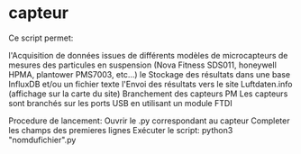 # capteur
Ce script permet:

l'Acquisition de données issues de différents modèles de microcapteurs de mesures des particules en suspension (Nova Fitness SDS011, honeywell HPMA, plantower PMS7003, etc...)
le Stockage des résultats dans une base InfluxDB et/ou un fichier texte
l'Envoi des résultats vers le site Luftdaten.info (affichage sur la carte du site)
Branchement des capteurs PM
Les capteurs sont branchés sur les ports USB en utilisant un module FTDI

Procedure de lancement:
Ouvrir le .py correspondant au capteur
Completer les champs des premieres lignes 
Exécuter le script: python3 "nomdufichier".py 


